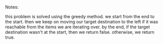 Notes:

this problem is solved using the greedy method. we start from the end to the start. 
then we keep on moving our target destination to the left if it was reachable from the items we are iterating over. 
by the end, if the target destination wasn't at the start, then we return false. otherwise, we return true. 

